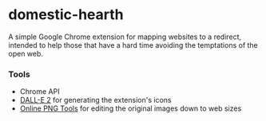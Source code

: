 # domestic-hearth

A simple Google Chrome extension for mapping websites to a redirect, intended to help those that have a hard time avoiding the temptations of the open web.

### Tools

- Chrome API
- [DALL-E 2](https://openai.com/dall-e-2) for generating the extension's icons
- [Online PNG Tools](https://onlinepngtools.com/resize-png) for editing the original images down to web sizes
